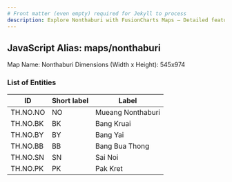 ```yaml
---
# Front matter (even empty) required for Jekyll to process
description: Explore Nonthaburi with FusionCharts Maps – Detailed features for seamless integration. Try now & enhance your data visualization today! 
---
```


## JavaScript Alias: maps/nonthaburi

Map Name: Nonthaburi
Dimensions (Width x Height): 545x974

### List of Entities

| ID       | Short label | Label             |
| -------- | ----------- | ----------------- |
| TH.NO.NO | NO          | Mueang Nonthaburi |
| TH.NO.BK | BK          | Bang Kruai        |
| TH.NO.BY | BY          | Bang Yai          |
| TH.NO.BB | BB          | Bang Bua Thong    |
| TH.NO.SN | SN          | Sai Noi           |
| TH.NO.PK | PK          | Pak Kret          |
